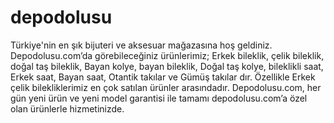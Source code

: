 # depodolusu
Türkiye'nin en şık bijuteri ve aksesuar mağazasına hoş geldiniz. Depodolusu.com’da görebileceğiniz ürünlerimiz; Erkek bileklik, çelik bileklik, doğal taş bileklik, Bayan kolye, bayan bileklik, Doğal taş kolye, bileklikli saat, Erkek saat, Bayan saat, Otantik takılar ve Gümüş takılar dır. Özellikle Erkek çelik bilekliklerimiz en çok satılan ürünler arasındadır. Depodolusu.com, her gün yeni ürün ve yeni model garantisi ile tamamı depodolusu.com’a özel olan ürünlerle hizmetinizde.
